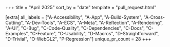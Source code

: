 +++
title = "April 2025"
sort_by = "date"
template = "pull_request.html"

[extra]
all_labels = ["A-Accessibility", "A-App", "A-Build-System", "A-Cross-Cutting", "A-Dev-Tools", "A-ECS", "A-Meta", "A-Reflection", "A-Rendering", "A-UI", "C-Bug", "C-Code-Quality", "C-Dependencies", "C-Docs", "C-Examples", "C-Feature", "C-Usability", "D-Macros", "D-Straightforward", "D-Trivial", "O-WebGL2", "P-Regression"]
unique_pr_count = 28
+++
